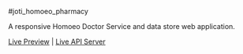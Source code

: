 #joti_homoeo_pharmacy

A responsive Homoeo Doctor Service and data store web application.

[Live Preview](https://joti-homoeo-pharmacy.web.app/) | [Live API Server](https://afternoon-plains-00166.herokuapp.com/)
